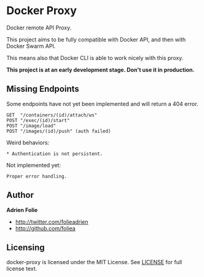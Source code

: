# Docker Proxy

Docker remote API Proxy.

This project aims to be fully compatible with Docker API,
and then with Docker Swarm API.

This means also that Docker CLI is able to work nicely with this
proxy.

**This project is at an early development stage. Don't use it in
production.**

## Missing Endpoints

Some endpoints have not yet been implemented and will return a 404 error.

```
GET  "/containers/(id)/attach/ws"
POST "/exec/(id)/start"
POST "/image/load"
POST "/images/(id)/push" (auth failed)
```

Weird behaviors:
```
* Authentication is not persistent.
```

Not implemented yet:

```
Proper error handling.
```

## Author

**Adrien Folie**

* http://twitter.com/folieadrien
* http://github.com/foliea

## Licensing

docker-proxy is licensed under the MIT License. See [LICENSE](LICENSE) for full
license text.
